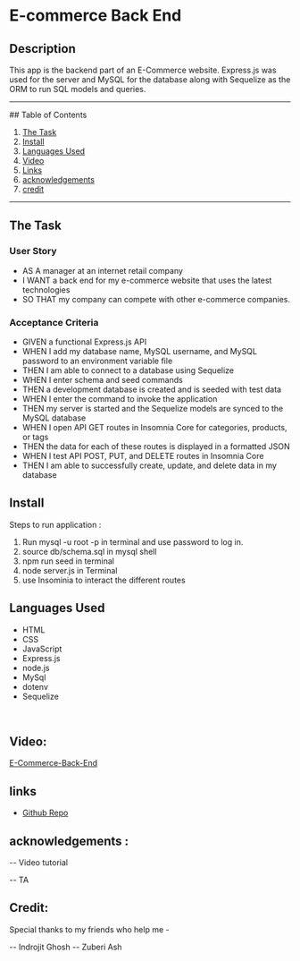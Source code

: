 # E-commerce Back End

## Description

This app is the backend part of an E-Commerce website. Express.js was used for the server and MySQL for the database along with Sequelize as the ORM to run SQL models and queries.

<hr>
## Table of Contents

1. [The Task](#the-task)
2. [Install](#install)
3. [Languages Used](#languages-used)
4. [Video](#Video)
5. [Links](#links)
6. [acknowledgements](#acknowledgements)
7. [credit](#credit)

<hr>

## The Task

### User Story

- AS A manager at an internet retail company <br>
- I WANT a back end for my e-commerce website that uses the latest technologies <br>
- SO THAT my company can compete with other e-commerce companies.

### Acceptance Criteria

- GIVEN a functional Express.js API <br>
- WHEN I add my database name, MySQL username, and MySQL password to an environment variable file <br>
- THEN I am able to connect to a database using Sequelize <br>
- WHEN I enter schema and seed commands <br>
- THEN a development database is created and is seeded with test data <br>
- WHEN I enter the command to invoke the application <br>
- THEN my server is started and the Sequelize models are synced to the MySQL database <br>
- WHEN I open API GET routes in Insomnia Core for categories, products, or tags <br>
- THEN the data for each of these routes is displayed in a formatted JSON <br>
- WHEN I test API POST, PUT, and DELETE routes in Insomnia Core <br>
- THEN I am able to successfully create, update, and delete data in my database <br>

## Install

Steps to run application :

1. Run mysql -u root -p in terminal and use password to log in.
2. source db/schema.sql in mysql shell
3. npm run seed in terminal
4. node server.js in Terminal
5. use Insominia to interact the different routes

## Languages Used

- HTML
- CSS
- JavaScript
- Express.js
- node.js
- MySql
- dotenv
- Sequelize

</br>

## Video:

[E-Commerce-Back-End](https://drive.google.com/file/d/1shPLQNBYCUnUURngSNBL77dewy4L4ZcK/view)

## links

- [Github Repo](https://github.com/mdRashed30/E-commerce-Back-End)

## acknowledgements :

-- Video tutorial

-- TA

## Credit:

Special thanks to my friends who help me -

-- Indrojit Ghosh
-- Zuberi Ash
<br>
